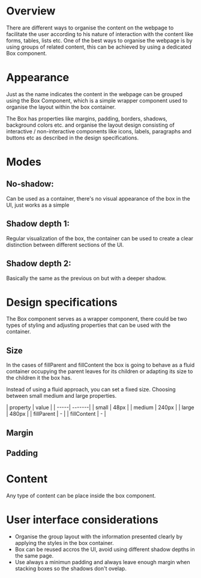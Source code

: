 # Overview

There are different ways to organise the content on the webpage to facilitate the user according to his nature of interaction with the content like forms, tables, lists etc. One of the best ways to organise the webpage is by using groups of related content, this can be achieved by using a dedicated Box component.

# Appearance

Just as the name indicates the content in the webpage can be grouped using the Box Component, which is a simple wrapper component used to organise the layout within the box container.

The Box has properties like margins, padding, borders, shadows, background colors etc. and organise the layout design consisting of interactive / non-interactive components like icons, labels, paragraphs and buttons etc as described in the design specifications.

# Modes

## No-shadow:
Can be used as a container, there's no visual appearance of the box in the UI, just works as a simple <div>

## Shadow depth 1:
Regular visualization of the box, the container can be used to create a clear distinction between different sections of the UI.

## Shadow depth 2:
Basically the same as the previous on but with a deeper shadow.

# Design specifications

The Box component serves as a wrapper component, there could be two types of styling and adjusting properties that can be used with the container.

## Size

In the cases of fillParent and fillContent the box is going to behave as a fluid container occupying the parent leaves for its children or adapting its size to the children it the box has. 

Instead of using a fluid approach, you can set a fixed size. Choosing between small medium and large properties.

| property | value |
| -----| -------|
| small | 48px |
| medium | 240px |
| large | 480px |
| fillParent | - |
| fillContent | - |

## Margin

## Padding

# Content

Any type of content can be place inside the box component.


# User interface considerations


* Organise the group layout with the information presented clearly by applying the styles in the box container.
* Box can be reused accros the UI, avoid using different shadow depths in the same page.
* Use always a minimun padding and always leave enough margin when stacking boxes so the shadows don't ovelap.
